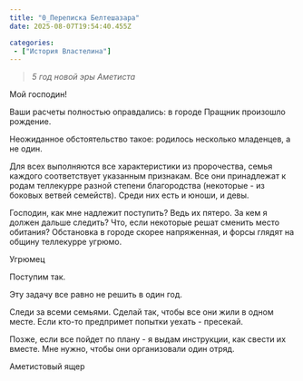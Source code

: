 ```yaml
---
title: "0_Переписка Белтешазара"
date: 2025-08-07T19:54:40.455Z

categories:
 - ["История Властелина"]
---
```


> *5 год новой эры Аметиста*

Мой господин!

Ваши расчеты полностью оправдались: в городе Пращник произошло рождение.

Неожиданное обстоятельство такое: родилось несколько младенцев, а не
один.

Для всех выполняются все характеристики из пророчества, семья каждого
соответствует указанным признакам. Все они принадлежат к родам
теллекурре разной степени благородства (некоторые - из боковых ветвей
семейств). Среди них есть и юноши, и девы.

Господин, как мне надлежит поступить? Ведь их пятеро. За кем я должен
дальше следить? Что, если некоторые решат сменить место обитания?
Обстановка в городе скорее напряженная, и форсы глядят на общину
теллекурре угрюмо.

Угрюмец

Поступим так.

Эту задачу все равно не решить в один год.

Следи за всеми семьями. Сделай так, чтобы все они жили в одном месте.
Если кто-то предпримет попытки уехать - пресекай.

Позже, если все пойдет по плану - я выдам инструкции, как свести их
вместе. Мне нужно, чтобы они организовали один отряд.

Аметистовый ящер
